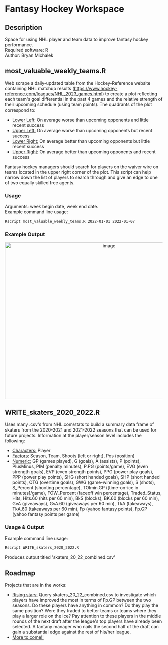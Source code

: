 # Fantasy Hockey Workspace
## Description
Space for using NHL player and team data to improve fantasy hockey performance.  
Required software: R  
Author: Bryan Michalek

## most_valuable_weekly_teams.R
Web scrape a daily-updated table from the Hockey-Reference website containing NHL matchup results (https://www.hockey-reference.com/leagues/NHL_2023_games.html) to create a plot reflecting each team's goal differential in the past 4 games and the relative strength of their upcoming schedule (using team points). The quadrants of the plot correspond to:

- <ins>Lower Left:</ins> On average worse than upcoming opponents and little recent success
- <ins>Upper Left:</ins> On average worse than upcoming opponents but recent success
- <ins>Lower Right:</ins> On average better than upcoming opponents but little recent success
- <ins>Upper Right:</ins> On average better than upcoming opponents and recent success 

Fantasy hockey managers should search for players on the waiver wire on teams located in the upper right corner of the plot. This script can help narrow down the list of players to search through and give an edge to one of two equally skilled free agents.

### Usage
Arguments: week begin date, week end date.  
Example command line usage:
```sh
Rscript most_valuable_weekly_teams.R 2022-01-01 2022-01-07
```
### Example Output
<p align="center">
<img width="650" height="500" alt="image" src="https://user-images.githubusercontent.com/109704770/180845544-c4abe91e-bc54-4698-975c-f0c3b1412a2e.png">  
</p>

## WRITE_skaters_2020_2022.R
Uses many .csv's from NHL.com/stats to build a summary data frame of skaters from the 2020-2021 and 2021-2022 seasons that can be used for future projects. Information at the player/season level includes the following:

- <ins>Characters:</ins> Player
- <ins>Factors:</ins> Season, Team, Shoots (left or right), Pos (position)
- <ins>Numeric:</ins> GP (games played), G (goals), A (assists), P (points), PlusMinus, PIM (penalty minutes), P.PG (points/game), EVG (even strength goals), EVP (even strength points), PPG (power play goals), PPP (power play points), SHG (short handed goals), SHP (short handed points), OTG (overtime goals), GWG (game-winning goals), S (shots), S_Percent (shooting percentage), TOImin.GP ([time-on-ice in minutes]/game), FOW_Percent (faceoff win percentage), Traded_Status, Hits, Hits.60 (hits per 60 min), BkS (blocks), BK.60 (blocks per 60 min), GvA (giveaways), GvA.60 (giveaways per 60 min), TkA (takeaways), TkA.60 (takeaways per 60 min), Fp (yahoo fantasy points), Fp.GP (yahoo fantasy points per game)  

### Usage & Output
Example command line usage:
```sh
Rscript WRITE_skaters_2020_2022.R
```

Produces output titled 'skaters_20_22_combined.csv'

## Roadmap
Projects that are in the works:
- <ins>Rising stars:</ins> Query skaters_20_22_combined.csv to investigate which players have improved the most in terms of Fp.GP between the two seasons. Do these players have anything in common? Do they play the same position? Were they traded to better teams or teams where they play a larger role on the ice? Pay attention to these players in the middle rounds of the next draft after the league's top players have already been selected. A fantany manager who nails the second half of the draft can gain a substantial edge against the rest of his/her league.
- <ins>More to come!!</ins>
